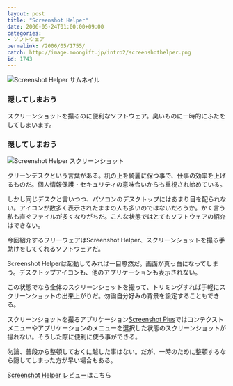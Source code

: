 ```yaml
---
layout: post
title: "Screenshot Helper"
date: 2006-05-24T01:00:00+09:00
categories:
- ソフトウェア
permalink: /2006/05/1755/
catch: http://image.moongift.jp/intro2/screenshothelper.png
id: 1743
---
```

 ![Screenshot Helper サムネイル](http://image.moongift.jp/intro2/screenshothelper.t.png "Screenshot Helper サムネイル")
  

### 隠してしまおう
  
スクリーンショットを撮るのに便利なソフトウェア。臭いものに一時的にふたをしてしまいます。  
<!--more-->  

### 隠してしまおう
  

![Screenshot Helper スクリーンショット](http://image.moongift.jp/intro2/screenshothelper.png "Screenshot Helper スクリーンショット")

  

クリーンデスクという言葉がある。机の上を綺麗に保つ事で、仕事の効率を上げるものだ。個人情報保護・セキュリティの意味合いからも重視され始めている。

  

しかし同じデスクと言いつつ、パソコンのデスクトップにはあまり目を配られない。アイコンが数多く表示されたままの人も多いのではないだろうか。かく言う私も直ぐファイルが多くなりがちだ。こんな状態ではとてもソフトウェアの紹介はできない。

  

今回紹介するフリーウェアはScreenshot Helper、スクリーンショットを撮る手助けをしてくれるソフトウェアだ。

  

Screenshot Helperは起動してみれば一目瞭然だ。画面が真っ白になってしまう。デスクトップアイコンも、他のアプリケーションも表示されない。

  

この状態でなら全体のスクリーンショットを撮って、トリミングすれば手軽にスクリーンショットの出来上がりだ。勿論自分好みの背景を設定することもできる。

  

スクリーンショットを撮るアプリケーション[Screenshot Plus](http://fw.moongift.jp/intro/i-1745.html)ではコンテクストメニューやアプリケーションのメニューを選択した状態のスクリーンショットが撮れない。そうした際に便利に使う事ができる。

  

勿論、普段から整頓しておくに越した事はない。だが、一時のために整頓するなら隠してしまった方が早い場合もある。

  

[Screenshot Helper レビュー](http://oss.moongift.jp/review/i-1756.html)はこちら

